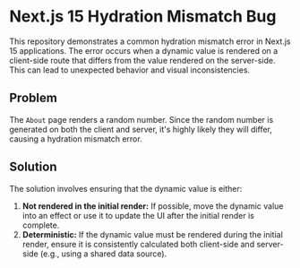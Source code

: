 # Next.js 15 Hydration Mismatch Bug

This repository demonstrates a common hydration mismatch error in Next.js 15 applications.  The error occurs when a dynamic value is rendered on a client-side route that differs from the value rendered on the server-side.  This can lead to unexpected behavior and visual inconsistencies.

## Problem

The `About` page renders a random number.  Since the random number is generated on both the client and server, it's highly likely they will differ, causing a hydration mismatch error.

## Solution

The solution involves ensuring that the dynamic value is either:

1. **Not rendered in the initial render:**  If possible, move the dynamic value into an effect or use it to update the UI after the initial render is complete.
2. **Deterministic:**  If the dynamic value must be rendered during the initial render, ensure it is consistently calculated both client-side and server-side (e.g., using a shared data source).